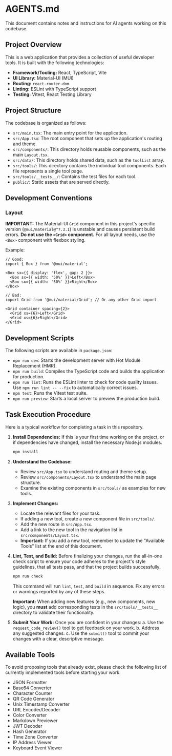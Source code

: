 # AGENTS.md

This document contains notes and instructions for AI agents working on this codebase.

## Project Overview

This is a web application that provides a collection of useful developer tools. It is built with the following technologies:

*   **Framework/Tooling:** React, TypeScript, Vite
*   **UI Library:** Material-UI (MUI)
*   **Routing:** `react-router-dom`
*   **Linting:** ESLint with TypeScript support
*   **Testing:** Vitest, React Testing Library

## Project Structure

The codebase is organized as follows:

*   `src/main.tsx`: The main entry point for the application.
*   `src/App.tsx`: The root component that sets up the application's routing and theme.
*   `src/components/`: This directory holds reusable components, such as the main `Layout.tsx`.
*   `src/data/`: This directory holds shared data, such as the `toolList` array.
*   `src/tools/`: This directory contains the individual tool components. Each file represents a single tool page.
*   `src/tools/__tests__/`: Contains the test files for each tool.
*   `public/`: Static assets that are served directly.

## Development Conventions

### Layout
**IMPORTANT:** The Material-UI `Grid` component in this project's specific version (`@mui/material@^7.3.1`) is unstable and causes persistent build errors. **Do not use the `<Grid>` component.** For all layout needs, use the `<Box>` component with flexbox styling.

Example:
```tsx
// Good:
import { Box } from '@mui/material';

<Box sx={{ display: 'flex', gap: 2 }}>
  <Box sx={{ width: '50%' }}>Left</Box>
  <Box sx={{ width: '50%' }}>Right</Box>
</Box>

// Bad:
import Grid from '@mui/material/Grid'; // Or any other Grid import

<Grid container spacing={2}>
  <Grid xs={6}>Left</Grid>
  <Grid xs={6}>Right</Grid>
</Grid>
```

## Development Scripts

The following scripts are available in `package.json`:

*   `npm run dev`: Starts the development server with Hot Module Replacement (HMR).
*   `npm run build`: Compiles the TypeScript code and builds the application for production.
*   `npm run lint`: Runs the ESLint linter to check for code quality issues. Use `npm run lint -- --fix` to automatically correct issues.
*   `npm test`: Runs the Vitest test suite.
*   `npm run preview`: Starts a local server to preview the production build.

## Task Execution Procedure

Here is a typical workflow for completing a task in this repository.

1.  **Install Dependencies:**
    If this is your first time working on the project, or if dependencies have changed, install the necessary Node.js modules.
    ```bash
    npm install
    ```

2.  **Understand the Codebase:**
    *   Review `src/App.tsx` to understand routing and theme setup.
    *   Review `src/components/Layout.tsx` to understand the main page structure.
    *   Examine the existing components in `src/tools/` as examples for new tools.

3.  **Implement Changes:**
    *   Locate the relevant files for your task.
    *   If adding a new tool, create a new component file in `src/tools/`.
    *   Add the new route in `src/App.tsx`.
    *   Add a link to the new tool in the navigation list in `src/components/Layout.tsx`.
    *   **Important:** If you add a new tool, remember to update the "Available Tools" list at the end of this document.

4.  **Lint, Test, and Build:**
    Before finalizing your changes, run the all-in-one check script to ensure your code adheres to the project's style guidelines, that all tests pass, and that the project builds successfully.
    ```bash
    npm run check
    ```
    This command will run `lint`, `test`, and `build` in sequence. Fix any errors or warnings reported by any of these steps.

    **Important:** When adding new features (e.g., new components, new logic), you **must** add corresponding tests in the `src/tools/__tests__` directory to validate their functionality.

5.  **Submit Your Work:**
    Once you are confident in your changes:
    a. Use the `request_code_review()` tool to get feedback on your work.
    b. Address any suggested changes.
    c. Use the `submit()` tool to commit your changes with a clear, descriptive message.

## Available Tools

To avoid proposing tools that already exist, please check the following list of currently implemented tools before starting your work.

*   JSON Formatter
*   Base64 Converter
*   Character Counter
*   QR Code Generator
*   Unix Timestamp Converter
*   URL Encoder/Decoder
*   Color Converter
*   Markdown Previewer
*   JWT Decoder
*   Hash Generator
*   Time Zone Converter
*   IP Address Viewer
*   Keyboard Event Viewer
